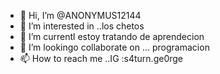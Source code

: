 - 👋 Hi, I’m @ANONYMUS12144
- 👀 I’m interested in ..los chetos
- 🌱 I’m currentl estoy tratando de aprendecion 
- 💞️ I’m lookingo collaborate on ... programacion
- 📫 How to reach me ..IG :s4turn.ge0rge

<!---
ANONYMUS12144/ANONYMUS12144 is a ✨ special ✨ repository because its `README.md` (this file) appears on your GitHub profile.
You can click the Preview link to take a look at your changes.
--->
